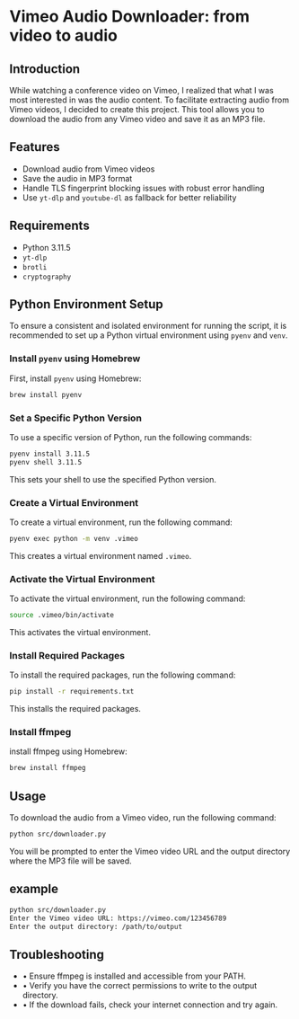 # Vimeo Audio Downloader: from video to audio

## Introduction

While watching a conference video on Vimeo, I realized that what I was most interested in was the audio content. To facilitate extracting audio from Vimeo videos, I decided to create this project. This tool allows you to download the audio from any Vimeo video and save it as an MP3 file.

## Features

- Download audio from Vimeo videos
- Save the audio in MP3 format
- Handle TLS fingerprint blocking issues with robust error handling
- Use `yt-dlp` and `youtube-dl` as fallback for better reliability

## Requirements

- Python 3.11.5
- `yt-dlp`
- `brotli`
- `cryptography`

## Python Environment Setup

To ensure a consistent and isolated environment for running the script, it is recommended to set up a Python virtual environment using `pyenv` and `venv`.

### Install `pyenv` using Homebrew

First, install `pyenv` using Homebrew:

```bash
brew install pyenv
```
### Set a Specific Python Version

To use a specific version of Python, run the following commands:
```bash
pyenv install 3.11.5
pyenv shell 3.11.5
```
This sets your shell to use the specified Python version.

### Create a Virtual Environment

To create a virtual environment, run the following command:
```bash
pyenv exec python -m venv .vimeo 
```
This creates a virtual environment named `.vimeo`.

### Activate the Virtual Environment

To activate the virtual environment, run the following command:
```bash
source .vimeo/bin/activate
```
This activates the virtual environment.

### Install Required Packages

To install the required packages, run the following command:
```bash
pip install -r requirements.txt
```
This installs the required packages.

### Install ffmpeg

install ffmpeg using Homebrew:
```bash
brew install ffmpeg
```
## Usage

To download the audio from a Vimeo video, run the following command:
```bash
python src/downloader.py
```
You will be prompted to enter the Vimeo video URL and the output directory where the MP3 file will be saved.


## example

```bash
python src/downloader.py
Enter the Vimeo video URL: https://vimeo.com/123456789
Enter the output directory: /path/to/output
```
## Troubleshooting

- 	•	Ensure ffmpeg is installed and accessible from your PATH.
- 	•	Verify you have the correct permissions to write to the output directory.
- 	•	If the download fails, check your internet connection and try again.
